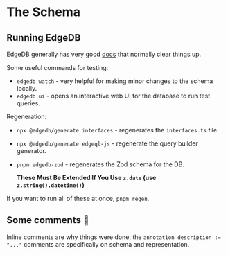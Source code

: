 # The Schema

## Running EdgeDB

EdgeDB generally has very good [docs](https://www.edgedb.com/docs) that normally clear things up.

Some useful commands for testing:

- `edgedb watch` - very helpful for making minor changes to the schema locally.
- `edgedb ui` - opens an interactive web UI for the database to run test queries.

Regeneration:

- `npx @edgedb/generate interfaces` - regenerates the `interfaces.ts` file.
- `npx @edgedb/generate edgeql-js` - regenerate the query builder generator.
- `pnpm edgedb-zod` - regenerates the Zod schema for the DB.

  **These Must Be Extended If You Use `z.date` (use `z.string().datetime()`)**

If you want to run all of these at once, `pnpm regen`.

## Some comments 🥁

Inline comments are why things were done, the `annotation description := "..."` comments are specifically on schema and representation.

